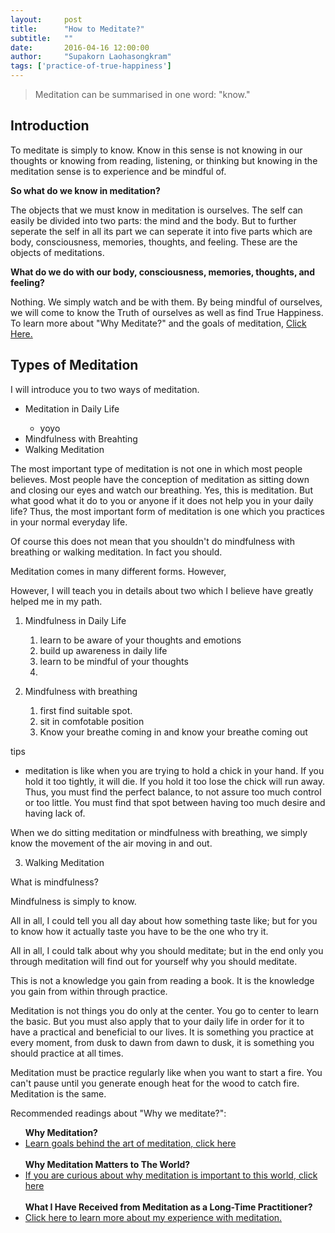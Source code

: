 ```yaml
---
layout:     post
title:      "How to Meditate?"
subtitle:   ""
date:       2016-04-16 12:00:00
author:     "Supakorn Laohasongkram"
tags: ['practice-of-true-happiness']
---
```


<blockquote>Meditation can be summarised in one word: "know."</blockquote>

<h2>Introduction</h2>

To meditate is simply to know. Know in this sense is not knowing in our thoughts or knowing from reading, listening, or thinking but knowing in the meditation sense is to experience and be mindful of.

<strong>So what do we know in meditation?</strong>

The objects that we must know in meditation is ourselves. The self can easily be divided into two parts: the mind and the body. But to further seperate the self in all its part we can seperate it into five parts which are body, consciousness, memories, thoughts, and feeling. These are the objects of meditations.

<strong>What do we do with our body, consciousness, memories, thoughts, and feeling?</strong>

Nothing. We simply watch and be with them. By being mindful of ourselves, we will come to know the Truth of ourselves as well as find True Happiness. To learn more about "Why Meditate?" and the goals of meditation, <a href="/2016/03/22/why-meditate/">Click Here.</a>

<h2>Types of Meditation</h2>

I will introduce you to two ways of meditation.

<ul>
	<li>Meditation in Daily Life</li>
		<ul>
			<li>yoyo</li>
		</ul>
	<li>Mindfulness with Breahting</li>
	<li>Walking Meditation</li>
</ul>

The most important type of meditation is not one in which most people believes. Most people have the conception of meditation as sitting down and closing our eyes and watch our breathing. Yes, this is meditation. But what good what it do to you or anyone if it does not help you in your daily life? Thus, the most important form of meditation is one which you practices in your normal everyday life.

Of course this does not mean that you shouldn't do mindfulness with breathing or walking meditation. In fact you should. 


Meditation comes in many different forms. However, 


However, I will teach you in details about two which I believe have greatly helped me in my path.

1. Mindfulness in Daily Life
	1. learn to be aware of your thoughts and emotions
	2. build up awareness in daily life
	3. learn to be mindful of your thoughts
	4. 

2. Mindfulness with breathing

	1. first find suitable spot.
	2. sit in comfotable position
	3. Know your breathe coming in and know your breathe coming out

tips
- meditation is like when you are trying to hold a chick in your hand. If you hold it too tightly, it will die. If you hold it too lose the chick will run away. Thus, you must find the perfect balance, to not assure too much control or too little. You must find that spot between having too much desire and having lack of.


When we do sitting meditation or mindfulness with breathing, we simply know the movement of the air moving in and out. 


3. Walking Meditation

What is mindfulness?

Mindfulness is simply to know. 

All in all, I could tell you all day about how something taste like; but for you to know how it actually taste you have to be the one who try it.

All in all, I could talk about why you should meditate; but in the end only you through meditation will find out for yourself why you should meditate.

This is not a knowledge you gain from reading a book. It is the knowledge you gain from within through practice.


Meditation is not things you do only at the center. You go to center to learn the basic. But you must also apply that to your daily life in order for it to have a practical and beneficial to our lives. It is something you practice at every moment, from dusk to dawn from dawn to dusk, it is something you should practice at all times.


Meditation must be practice regularly like when you want to start a fire. You can't pause until you generate enough heat for the wood to catch fire. Meditation is the same.



Recommended readings about "Why we meditate?":
<ul>
<strong>Why Meditation?</strong>
<li><a href="/2016/03/22/why-meditate/">Learn goals behind the art of meditation, click here</a></li><br>
<strong>Why Meditation Matters to The World?</strong>
<li><a href="/principles_of_happiness/why_true_happiness/">If you are curious about why meditation is important to this world, click here</a></li><br>
<strong>What I Have Received from Meditation as a Long-Time Practitioner?</strong>
<li><a href="/2016/04/02/my-experience-with-meditation/">Click here to learn more about my experience with meditation.</a></li>
</ul>